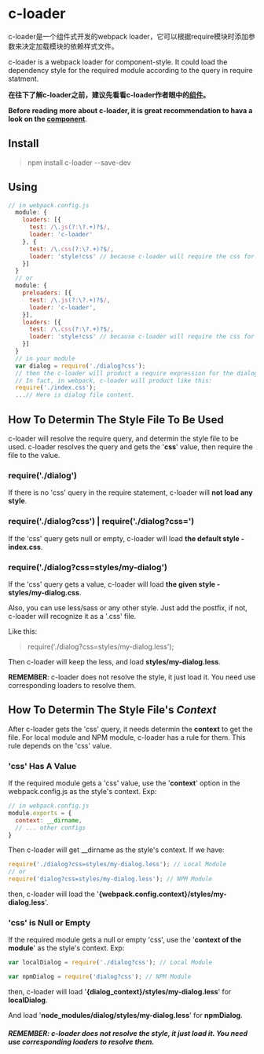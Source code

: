 # c-loader
c-loader是一个组件式开发的webpack loader，它可以根据require模块时添加参数来决定加载模块的依赖样式文件。

c-loader is a webpack loader for component-style. It could load the dependency style for the required module according to the query in require statment.

**在往下了解c-loader之前，建议先看看c-loader作者眼中的[组件](https://github.com/vqun/blog/blob/master/%E7%BB%84%E4%BB%B6.md)。**

**Before reading more about c-loader, it is great recommendation to hava a look on the [component](https://github.com/vqun/blog/blob/master/%E7%BB%84%E4%BB%B6.md)**.

## Install
> npm install c-loader --save-dev


## Using
```javascript
// in webpack.config.js
  module: {
    loaders: [{
      test: /\.js(?:\?.+)?$/,
      loader: 'c-loader'
    }, {
      test: /\.css(?:\?.+)?$/,
      loader: 'style!css' // because c-loader will require the css for the required module, you need the style and css loader to handle the css
    }]
  }
  // or
  module: {
    preloaders: [{
      test: /\.js(?:\?.+)?$/,
      loader: 'c-loader',
    }],
    loaders: [{
      test: /\.css(?:\?.+)?$/,
      loader: 'style!css' // because c-loader will require the css for the required module, you need the style and css loader to handle the css
    }]
  }
  // in your module
  var dialog = require('./dialog?css');
  // then the c-loader will product a require expression for the dialog module. In this example, it will require index.css relative to dialog file.
  // In fact, in webpack, c-loader will product like this:
  require('./index.css');
  ...// Here is dialog file content.
```

## How To Determin The Style File To Be Used
c-loader will resolve the require query, and determin the style file to be used. c-loader resolves the query and gets the '**css**' value, then require the file to the value.

### require('./dialog')
If there is no 'css' query in the require statement, c-loader will **not load any style**.

### require('./dialog?css') | require('./dialog?css=')
If the 'css' query gets null or empty, c-loader will load **the default style - index.css**.

### require('./dialog?css=styles/my-dialog')
If the 'css' query gets a value, c-loader will load **the given style - styles/my-dialog.css**.

Also, you can use less/sass or any other style. Just add the postfix, if not, c-loader will recognize it as a '.css' file.

Like this:
> require('./dialog?css=styles/my-dialog.less');

Then c-loader will keep the less, and load **styles/my-dialog.less**.

**REMEMBER**: c-loader does not resolve the style, it just load it. You need use corresponding loaders to resolve them.

## How To Determin The Style File's *Context*
After c-loader gets the 'css' query, it needs determin the **context** to get the file. For local module and NPM module, c-loader has a rule for them. This rule depends on the 'css' value.

### 'css' Has A Value
If the required module gets a 'css' value, use the '**context**' option in the webpack.config.js as the style's context. Exp:
```javascript
// in webpack.config.js
module.exports = {
  context: __dirname,
  // ... other configs
}
```

Then c-loader will get __dirname as the style's context. If we have:
```javascript
require('./dialog?css=styles/my-dialog.less'); // Local Module
// or
require('dialog?css=styles/my-dialog.less'); // NPM Module
```

then, c-loader will load the '**{webpack.config.context}/styles/my-dialog.less**'.

### 'css' is Null or Empty
If the required module gets a null or empty 'css', use the '**context of the module**' as the style's context. Exp:
```javascript
var localDialog = require('./dialog?css'); // Local Module

var npmDialog = require('dialog?css'); // NPM Module
```
then, c-loader will load '**{dialog_context}/styles/my-dialog.less**' for **localDialog**.

And load '**node_modules/dialog/styles/my-dialog.less**' for **npmDialog**.

##### **REMEMBER**: c-loader does not resolve the style, it just load it. You need use corresponding loaders to resolve them.
